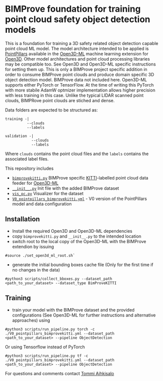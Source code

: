 # BIMProve foundation for training point cloud safety object detection models

This is a foundation for training a 3D safety related object detection capable point cloud ML model. The model architecture intended to be applied is [PointPillars](https://arxiv.org/abs/1812.05784) available in the [Open3D-ML](https://github.com/isl-org/Open3D-ML) machine learning extension for [Open3D](https://github.com/isl-org/Open3D). Other model architectures and point cloud processing libraries may be compatible too. See Open3D and Open3D-ML specific instructions for setting them up. This is only a BIMProve project specific addition in order to consume BIMProve point clouds and produce domain specific 3D object detection model. BIMProve data not included here. Open3D-ML supports either PyTorch or TensorFlow. At the time of writing this PyTorch with more stabile AdamW optmizer implementation allows higher precision with less training in this case. Unlike the typical LIDAR scanned point clouds, BIMPRove point clouds are stiched and dense.

Data folders are expected to be structured as:
```
training -|
          --clouds
          --labels

validation -|
            --clouds
            --labels
```
Where `clouds` contains the point cloud files and the `labels` contains the associated label files.

This repository includes
 - [`bimprovekitti.py`](ml3d/datasets/bimprovekitti.py) BIMProve specific [KITTI](https://github.com/bostondiditeam/kitti/blob/master/resources/devkit_object/readme.txt)-labelled point cloud data feeder for [Open3D-ML](https://github.com/isl-org/Open3D-ML)
 - [`__init__.py`](ml3d/datasets/__init__.py) Init file with the added BIMProve dataset
 - [`vis_pc.py`](vis_pc.py) Visualizer for the dataset
 - [`V0_pointpillars_bimprovekitti.yml`](V0_pointpillars_bimprovekitti.yml) - V0 version of the PointPillars model and data configuration
 
## Installation
- Install the required Open3D and Open3D-ML dependencies
- copy `bimprovekitti.py` and `__init__.py` to the intended location
- switch root to the local copy of the Open3D-ML with the BIMProve extendion by issuing
```
#source ./set_open3d_ml_root.sh`
```
- generate the initial bounding boxes cache file (Only for the first time if no changes in the data)
```
#python3 scripts/collect_bboxes.py --dataset_path <path_to_your_dataset> --dataset_type BimProveKITTI
```

## Training
- train your model with the BIMProve dataset and the provided configurations (See Open3D-ML for further instructions and alternative approaches) using
```
#python3 scripts/run_pipeline.py torch -c ./V0_pointpillars_bimprovekitti.yml --dataset_path <path_to_your_dataset> --pipeline ObjectDetection
```
Or using Tensorflow instead of PyTorch

```
#python3 scripts/run_pipeline.py tf -c ./V0_pointpillars_bimprovekitti.yml --dataset_path <path_to_your_dataset> --pipeline ObjectDetection
```
For questions and comments contact [Tommi Aihkisalo](mailto:tommi.aihkisalovtt.fi)

